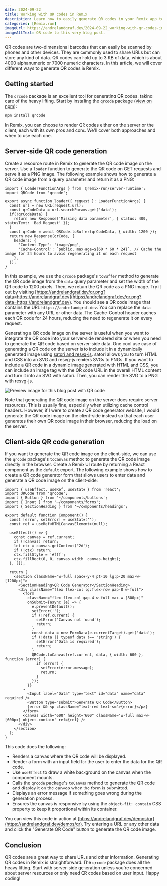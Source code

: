 ```yaml
---
date: 2024-09-22
title: Working with QR codes in Remix
description: Learn how to easily generate QR codes in your Remix app to share URLs and other information with your users.
categories: [Remix.run]
imageUrl: https://andrelandgraf.dev/2024-09-22_working-with-qr-codes-in-remix.png?qr
imageAltText: QR code to this very blog post.
---
```


QR codes are two-dimensional barcodes that can easily be scanned by phones and other devices. They are commonly used to share URLs but can store any kind of data. QR codes can hold up to 3 KB of data, which is about 4000 alphanumeric or 7000 numeric characters. In this article, we will cover different ways to generate QR codes in Remix.

## Getting started

The `qrcode` package is an excellent tool for generating QR codes, taking care of the heavy lifting. Start by installing the `qrcode` package ([view on npm](https://www.npmjs.com/package/qrcode)):

```bash
npm install qrcode
```

In Remix, you can choose to render QR codes either on the server or the client, each with its own pros and cons. We'll cover both approaches and when to use each one.

## Server-side QR code generation

Create a resource route in Remix to generate the QR code image on the server. Use a `loader` function to generate the QR code on GET requests and serve it as a PNG image. The following example shows how to generate a QR code image from a query parameter and return it as a PNG:

```tsx
import { LoaderFunctionArgs } from '@remix-run/server-runtime';
import QRCode from 'qrcode';

export async function loader({ request }: LoaderFunctionArgs) {
  const url = new URL(request.url);
  const qrCodeData = url.searchParams.get('data');
  if(!qrCodeData) {
    return new Response('Missing data parameter', { status: 400, statusText: 'Bad Request' });
  }
  const qrCode = await QRCode.toBuffer(qrCodeData, { width: 1200 });
  return new Response(qrCode, {
    headers: {
      'Content-Type': 'image/png',
      'Cache-Control': `public, max-age=${60 * 60 * 24}`, // Cache the image for 24 hours to avoid regenerating it on each request
    },
  });
}
```

In this example, we use the `qrcode` package's `toBuffer` method to generate the QR code image from the `data` query parameter and set the width of the QR code to 1200 pixels. Then, we return the QR code as a PNG image. Try it out by visiting [https://andrelandgraf.dev/qr.png?data=https://andrelandgraf.dev](https://andrelandgraf.dev/qr.png?data=https://andrelandgraf.dev). You should see a QR code image that contains the URL `https://andrelandgraf.dev`. You can replace the `data` parameter with any URL or other data. The Cache-Control header caches each QR code for 24 hours, reducing the need to regenerate it on every request.

Generating a QR code image on the server is useful when you want to integrate the QR code into your server-side rendered site or when you need to generate the QR code based on server-side data. One cool use case of generating a QR code on the server is to include it in a dynamically generated image using [satori and resvg-js](https://www.jacobparis.com/content/remix-og). satori allows you to turn HTML and CSS into an SVG and resvg-js renders SVGs to PNGs. If you want to include a QR code in a dynamic image generated with HTML and CSS, you can include an image tag with the QR code URL in the overall HTML content and turn it into an SVG with satori. Then, you can render the SVG to a PNG with resvg-js.

![Preview image for this blog post with QR code](https://andrelandgraf.dev/blog/2024-09-22_working-with-qr-codes-in-remix.png?qr)

Note that generating the QR code image on the server does require server resources. This is usually fine, especially when utilizing cache control headers. However, if I were to create a QR code generator website, I would generate the QR code image on the client-side instead so that each user generates their own QR code image in their browser, reducing the load on the server.

## Client-side QR code generation

If you want to generate the QR code image on the client-side, we can use the `qrcode` package's `toCanvas` method to generate the QR code image directly in the browser. Create a Remix UI route by returning a React component as the `default` export. The following example shows how to create a QR code generator form that allows users to enter data and generate a QR code image on the client-side:

```tsx
import { useEffect, useRef, useState } from 'react';
import QRCode from 'qrcode';
import { Button } from '~/components/buttons';
import { Input } from '~/components/forms';
import { SectionHeading } from '~/components/headings';

export default function Component() {
  const [error, setError] = useState('');
  const ref = useRef<HTMLCanvasElement>(null);

  useEffect(() => {
    const canvas = ref.current;
    if (!canvas) return;
    let ctx = canvas.getContext("2d");
    if (!ctx) return;
    ctx.fillStyle = '#fff';
    ctx.fillRect(0, 0, canvas.width, canvas.height);
  }, []);

  return (
    <section className="w-full space-y-4 pt-10 lg:p-20 max-w-[1200px]">
      <SectionHeading>QR Code Generator</SectionHeading>
      <div className="flex flex-col lg:flex-row gap-8 w-full">
        <form
          className="flex flex-col gap-4 w-full max-w-[800px]"
          onSubmit={async (e) => {
            e.preventDefault();
            setError('');
            if (!ref.current) {
              setError('Canvas not found');
              return;
            }
            const data = new FormData(e.currentTarget).get('data');
            if (!data || typeof data !== 'string') {
              setError('Data is required');
              return;
            }
            QRCode.toCanvas(ref.current, data, { width: 600 }, function (error) {
              if (error) {
                setError(error.message);
                return;
              }
            });
          }}
        >
          <Input label="Data" type="text" id="data" name="data" required />
          <Button type="submit">Generate QR Code</Button>
          {error && <p className="text-red text-sm">{error}</p>}
        </form>
        <canvas width="600" height="600" className='w-full max-w-[600px] object-contain' ref={ref} />
      </div>
    </section>
  );
}
```

This code does the following:

- Renders a canvas where the QR code will be displayed.
- Render a form with an input field for the user to enter the data for the QR code.
- Use `useEffect` to draw a white background on the canvas when the component mounts.
- Calls the `qrcode` package's `toCanvas` method to generate the QR code and display it on the canvas when the form is submitted.
- Displays an error message if something goes wrong during the generation process.
- Ensures the canvas is responsive by using the `object-fit: contain` CSS property to keep it proportional within its container.

You can view this code in action at [https://andrelandgraf.dev/demos/qr](https://andrelandgraf.dev/demos/qr). Try entering a URL or any other data and click the "Generate QR Code" button to generate the QR code image.

## Conclusion

QR codes are a great way to share URLs and other information. Generating QR codes in Remix is straightforward. The `qrcode` package does all the heavy lifting. Start with server-side generation unless you're concerned about server resources or only need QR codes based on user input. Happy coding!